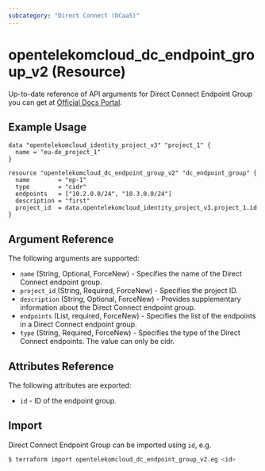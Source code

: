 ```yaml
---
subcategory: "Direct Connect (DCaaS)"
---
```

# opentelekomcloud_dc_endpoint_group_v2 (Resource)

Up-to-date reference of API arguments for Direct Connect Endpoint Group you can get at
[Official Docs Portal](https://docs.otc.t-systems.com/direct-connect/api-ref/apis/direct_connect_endpoint_group/index.html).

## Example Usage

```hcl
data "opentelekomcloud_identity_project_v3" "project_1" {
  name = "eu-de_project_1"
}

resource "opentelekomcloud_dc_endpoint_group_v2" "dc_endpoint_group" {
  name        = "ep-1"
  type        = "cidr"
  endpoints   = ["10.2.0.0/24", "10.3.0.0/24"]
  description = "first"
  project_id  = data.opentelekomcloud_identity_project_v3.project_1.id
}
```

## Argument Reference

The following arguments are supported:

* `name` (String, Optional, ForceNew) - Specifies the name of the Direct Connect endpoint group.
* `project_id` (String, Required, ForceNew) - Specifies the project ID.
* `description` (String, Optional, ForceNew) - Provides supplementary information about the Direct Connect endpoint group.
* `endpoints` (List, required, ForceNew) - Specifies the list of the endpoints in a Direct Connect endpoint group.
* `type` (String, Required, ForceNew) - Specifies the type of the Direct Connect endpoints. The value can only be cidr.

## Attributes Reference

The following attributes are exported:

* `id` -  ID of the endpoint group.

## Import

Direct Connect Endpoint Group can be imported using `id`, e.g.

```sh
$ terraform import opentelekomcloud_dc_endpoint_group_v2.eg <id>
```
